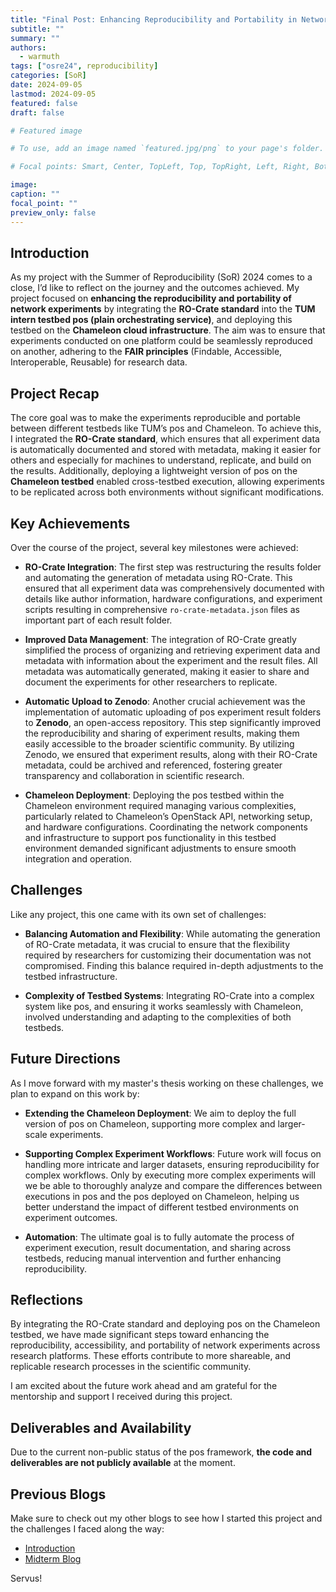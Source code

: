 ```yaml
---
title: "Final Post: Enhancing Reproducibility and Portability in Network Experiments"
subtitle: ""
summary: ""
authors:
  - warmuth
tags: ["osre24", reproducibility]
categories: [SoR]
date: 2024-09-05
lastmod: 2024-09-05
featured: false
draft: false

# Featured image

# To use, add an image named `featured.jpg/png` to your page's folder.

# Focal points: Smart, Center, TopLeft, Top, TopRight, Left, Right, BottomLeft, Bottom, BottomRight.

image:
caption: ""
focal_point: ""
preview_only: false
---
```


## Introduction

As my project with the Summer of Reproducibility (SoR) 2024 comes to a close, I’d like to reflect on the journey and the outcomes achieved. My project focused on **enhancing the reproducibility and portability of network experiments** by integrating the **RO-Crate standard** into the **TUM intern testbed pos (plain orchestrating service)**, and deploying this testbed on the **Chameleon cloud infrastructure**. The aim was to ensure that experiments conducted on one platform could be seamlessly reproduced on another, adhering to the **FAIR principles** (Findable, Accessible, Interoperable, Reusable) for research data.

## Project Recap

The core goal was to make the experiments reproducible and portable between different testbeds like TUM’s pos and Chameleon. To achieve this, I integrated the **RO-Crate standard**, which ensures that all experiment data is automatically documented and stored with metadata, making it easier for others and especially for machines to understand, replicate, and build on the results. Additionally, deploying a lightweight version of pos on the **Chameleon testbed** enabled cross-testbed execution, allowing experiments to be replicated across both environments without significant modifications.

## Key Achievements

Over the course of the project, several key milestones were achieved:

- **RO-Crate Integration**: The first step was restructuring the results folder and automating the generation of metadata using RO-Crate. This ensured that all experiment data was comprehensively documented with details like author information, hardware configurations, and experiment scripts resulting in comprehensive `ro-crate-metadata.json` files as important part of each result folder.

- **Improved Data Management**: The integration of RO-Crate greatly simplified the process of organizing and retrieving experiment data and metadata with information about the experiment and the result files. All metadata was automatically generated, making it easier to share and document the experiments for other researchers to replicate.

- **Automatic Upload to Zenodo**: Another crucial achievement was the implementation of automatic uploading of pos experiment result folders to **Zenodo**, an open-access repository. This step significantly improved the reproducibility and sharing of experiment results, making them easily accessible to the broader scientific community. By utilizing Zenodo, we ensured that experiment results, along with their RO-Crate metadata, could be archived and referenced, fostering greater transparency and collaboration in scientific research.

- **Chameleon Deployment**: Deploying the pos testbed within the Chameleon environment required managing various complexities, particularly related to Chameleon’s OpenStack API, networking setup, and hardware configurations. Coordinating the network components and infrastructure to support pos functionality in this testbed environment demanded significant adjustments to ensure smooth integration and operation.

## Challenges

Like any project, this one came with its own set of challenges:

- **Balancing Automation and Flexibility**: While automating the generation of RO-Crate metadata, it was crucial to ensure that the flexibility required by researchers for customizing their documentation was not compromised. Finding this balance required in-depth adjustments to the testbed infrastructure.

- **Complexity of Testbed Systems**: Integrating RO-Crate into a complex system like pos, and ensuring it works seamlessly with Chameleon, involved understanding and adapting to the complexities of both testbeds.

## Future Directions

As I move forward with my master's thesis working on these challenges, we plan to expand on this work by:

- **Extending the Chameleon Deployment**: We aim to deploy the full version of pos on Chameleon, supporting more complex and larger-scale experiments.

- **Supporting Complex Experiment Workflows**: Future work will focus on handling more intricate and larger datasets, ensuring reproducibility for complex workflows. Only by executing more complex experiments will we be able to thoroughly analyze and compare the differences between executions in pos and the pos deployed on Chameleon, helping us better understand the impact of different testbed environments on experiment outcomes.

- **Automation**: The ultimate goal is to fully automate the process of experiment execution, result documentation, and sharing across testbeds, reducing manual intervention and further enhancing reproducibility.

## Reflections

By integrating the RO-Crate standard and deploying pos on the Chameleon testbed, we have made significant steps toward enhancing the reproducibility, accessibility, and portability of network experiments across research platforms. These efforts contribute to more shareable, and replicable research processes in the scientific community.

I am excited about the future work ahead and am grateful for the mentorship and support I received during this project.

## Deliverables and Availability

Due to the current non-public status of the pos framework, **the code and deliverables are not publicly available** at the moment.

## Previous Blogs

Make sure to check out my other blogs to see how I started this project and the challenges I faced along the way:

- [Introduction](/report/osre24/tum/slices/20240517-warmuth/)
- [Midterm Blog](/report/osre24/tum/slices/20240716-warmuth/)

Servus!
